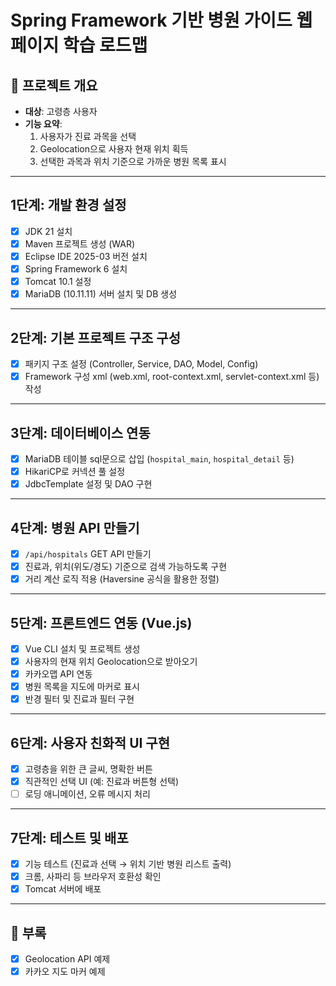 # Spring Framework 기반 병원 가이드 웹 페이지 학습 로드맵

## 🎯 프로젝트 개요
- **대상**: 고령층 사용자
- **기능 요약**:
  1. 사용자가 진료 과목을 선택
  2. Geolocation으로 사용자 현재 위치 획득
  3. 선택한 과목과 위치 기준으로 가까운 병원 목록 표시

---

## 1단계: 개발 환경 설정
- [x] JDK 21 설치
- [x] Maven 프로젝트 생성 (WAR)
- [x] Eclipse IDE 2025-03 버전 설치
- [x] Spring Framework 6 설치
- [x] Tomcat 10.1 설정
- [x] MariaDB (10.11.11) 서버 설치 및 DB 생성

---

## 2단계: 기본 프로젝트 구조 구성
- [x] 패키지 구조 설정 (Controller, Service, DAO, Model, Config)
- [x] Framework 구성 xml (web.xml, root-context.xml, servlet-context.xml 등) 작성

---

## 3단계: 데이터베이스 연동
- [x] MariaDB 테이블 sql문으로 삽입 (`hospital_main`, `hospital_detail` 등)
- [x] HikariCP로 커넥션 풀 설정
- [x] JdbcTemplate 설정 및 DAO 구현

---

## 4단계: 병원 API 만들기
- [x] `/api/hospitals` GET API 만들기
- [x] 진료과, 위치(위도/경도) 기준으로 검색 가능하도록 구현
- [x] 거리 계산 로직 적용 (Haversine 공식을 활용한 정렬)

---

## 5단계: 프론트엔드 연동 (Vue.js)
- [x] Vue CLI 설치 및 프로젝트 생성
- [x] 사용자의 현재 위치 Geolocation으로 받아오기
- [x] 카카오맵 API 연동
- [x] 병원 목록을 지도에 마커로 표시
- [x] 반경 필터 및 진료과 필터 구현

---

## 6단계: 사용자 친화적 UI 구현
- [x] 고령층을 위한 큰 글씨, 명확한 버튼
- [x] 직관적인 선택 UI (예: 진료과 버튼형 선택)
- [ ] 로딩 애니메이션, 오류 메시지 처리

---

## 7단계: 테스트 및 배포
- [x] 기능 테스트 (진료과 선택 → 위치 기반 병원 리스트 출력)
- [x] 크롬, 사파리 등 브라우저 호환성 확인
- [x] Tomcat 서버에 배포

---

## 📝 부록
- [x] Geolocation API 예제
- [x] 카카오 지도 마커 예제
